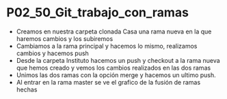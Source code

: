 # P02_50_Git_trabajo_con_ramas
- Creamos en nuestra carpeta clonada Casa una rama nueva en la que haremos cambios y los subiremos 
- Cambiamos a la rama principal y hacemos lo mismo, realizamos cambios y hacemos push
- Desde la carpeta Instituto hacemos un push y checkout a la rama nueva que hemos creado y vemos los cambios realizados en las dos ramas
- Unimos las dos ramas con la opción merge y hacemos un ultimo push.
- Al entrar en la rama master se ve el grafico de la fusión de ramas hechas
